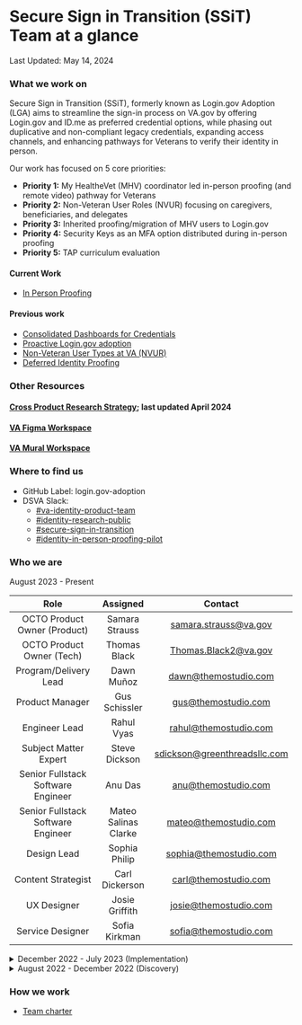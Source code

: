 # Secure Sign in Transition (SSiT) Team at a glance

Last Updated: May 14, 2024
### What we work on
Secure Sign in Transition (SSiT), formerly known as Login.gov Adoption (LGA) aims to streamline the sign-in process on VA.gov by offering Login.gov and ID.me as preferred credential options, while phasing out duplicative and non-compliant legacy credentials, expanding access channels, and enhancing pathways for Veterans to verify their identity in person.

Our work has focused on 5 core priorities:
* **Priority 1:** My HealtheVet (MHV) coordinator led in-person proofing (and remote video) pathway for Veterans
* **Priority 2:** Non-Veteran User Roles (NVUR) focusing on caregivers, beneficiaries, and delegates
* **Priority 3:** Inherited proofing/migration of MHV users to Login.gov
* **Priority 4:** Security Keys as an MFA option distributed during in-person proofing
* **Priority 5:** TAP curriculum evaluation


#### Current Work
* [In Person Proofing](https://github.com/department-of-veterans-affairs/va.gov-team/tree/master/products/login.gov-adoption/in-person-proofing)

#### Previous work
* [Consolidated Dashboards for Credentials](https://github.com/department-of-veterans-affairs/va.gov-team/tree/master/products/login.gov-adoption/communication-campaign/dashboards)
* [Proactive Login.gov adoption](https://github.com/department-of-veterans-affairs/va.gov-team/tree/master/products/login.gov-adoption/communication-campaign/)
* [Non-Veteran User Types at VA (NVUR)](https://github.com/department-of-veterans-affairs/va.gov-team/tree/master/products/login.gov-adoption/discovery/nvur)
* [Deferred Identity Proofing](https://github.com/department-of-veterans-affairs/va.gov-team/tree/master/products/login.gov-adoption/discovery/deferred-identity-proofing)

### Other Resources
#### [Cross Product Research Strategy](https://app.mural.co/t/departmentofveteransaffairs9999/m/departmentofveteransaffairs9999/1715872402007/838255bb0d4c665d463eebc6a5728c6aa24e6d1f?sender=u1b0df595924572baa8a94764); last updated April 2024
#### [VA Figma Workspace](https://www.figma.com/files/team/1278375444205744118/project/197872176/Secure-Sign-in-Transition?fuid=1263207144036912397)

#### [VA Mural Workspace](https://app.mural.co/t/departmentofveteransaffairs9999/r/1698870069989)

### Where to find us 

- GitHub Label: login.gov-adoption  
- DSVA Slack: 
    - [#va-identity-product-team](https://dsva.slack.com/archives/C0429DNFN8Y)
    - [#identity-research-public](https://dsva.slack.com/archives/C04S98PE8FK)
    - [#secure-sign-in-transition](https://dsva.slack.com/archives/C068QM7CCKG)
    - [#identity-in-person-proofing-pilot](https://dsva.slack.com/archives/C06P73CFWMV)

### Who we are

August 2023 - Present 

|Role|Assigned|Contact|
|:---:|:---:|:---:|
|OCTO Product Owner (Product)|Samara Strauss|samara.strauss@va.gov|
|OCTO Product Owner (Tech)|Thomas Black|Thomas.Black2@va.gov|
|Program/Delivery Lead|Dawn Muñoz|dawn@themostudio.com|DAWN.MUNOZ@va.gov 
|Product Manager|Gus Schissler|gus@themostudio.com|mark.schissler@va.gov 
|Engineer Lead| Rahul Vyas|rahul@themostudio.com|rahul.vyas@va.gov
|Subject Matter Expert|Steve Dickson|sdickson@greenthreadsllc.com|
|Senior Fullstack Software Engineer|Anu Das|anu@themostudio.com|
|Senior Fullstack Software Engineer|Mateo Salinas Clarke|mateo@themostudio.com|
|Design Lead|Sophia Philip|sophia@themostudio.com|sophia.philip@va.gov
|Content Strategist|Carl Dickerson|carl@themostudio.com|
|UX Designer|Josie Griffith|josie@themostudio.com|
|Service Designer|Sofia Kirkman|sofia@themostudio.com|Sofia.Kirkman@va.gov 
</details>
<details>
<summary>December 2022 - July 2023 (Implementation)</summary>

|Role|Assigned|Contact|
|:---:|:---:|:---:|
|DSVA Product Owner|John Rahaghi|john.rahaghi@va.gov|
|Program/Delivery Manager|Jay Tanner|jtanner@pluribusdigital.com|
|Product Owner|Elizabeth Koch|elizabeth@bluetiger.digital|
|Senior Product Manager|Anthony Levin-Decanini|anthony@themostudio.com|
|Engineer Lead|Steve Dickson|sdickson@greenthreadsllc.com|
|Senior UX Researcher|Tyler Gindraux|tyler@bluetiger.digital|
|Content Strategist|Carl Dickerson|carl@themostudio.com|
|UX Designer|Carolyn Williams|carolyn@themostudio.com|
|Senior Software Engineer|Ksenia Coulter|kcoulter@pluribusdigital.com|
|Full Stack Developer|Melissa Miller|mmiller@pluribusdigital.com|
|Staff Engineer|Jesse James|jesse.james@themostudio.com|
|Interaction Designer|Sofia Kirkman|sofia@themostudio.com|
</details>

<details>
<Summary>August 2022 - December 2022 (Discovery)</summary>

|Role|Assigned|Contact|
|:---:|:---:|:---:|
|DSVA Product Owner|John Rahaghi|john.rahaghi@va.gov|
|Program Manager|Mike Prusaitis|mike.prusaitis@frog.co|
|Design Director|Kit Casey|kit.casey@frog.co|
|Associate Design Director|Samara Watkiss|samara.watkiss@frog.co|
|Senior Product Manager|Pablo Cruz|pablo.cruz@frog.co|
|Senior UX Designer|Bri Mazzio|briana.mazzio@frog.co|
|Senior Strategist|Marissa Klein|marissa.klein@frog.go|
|Visual Designer|Paul Knipper|paul.knipper@frog.go|
|Product Owner|Elizabeth Koch|elizabeth@bluetiger.digital|
|Senior UX Researcher|Tyler Gindraux|tyler@bluetiger.digital|
|Engineer Lead|Steve Dickson|sdickson@greenthreadsllc.com|
</details>

### How we work

* [Team charter](https://github.com/department-of-veterans-affairs/va.gov-team/blob/master/products/login.gov-adoption/team-charter.md)
